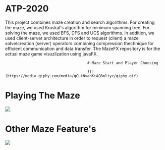 # ATP-2020
This project combines maze creation and search algorithms.
For creating the maze, we used Kruskal's algorithm for minimum spanning tree.
For solving the maze, we used BFS, DFS and UCS algorithms.
In addition, we used client-server architecture in order to request (client) a maze solve\creation (server) operators combining compression thechnique for
efficient communication and data transfer.
The MazeFX repository is for the actual maze game visuzlization using javaFX.


                                         # Maze Start and Player Choosing

                                         ![](https://media.giphy.com/media/qCukNvahKtAQ8nliyz/giphy.gif)

# Playing The Maze

![](https://media.giphy.com/media/W5apWCDfuXLqthpxec/giphy.gif)

# Other Maze Feature's

![](https://media.giphy.com/media/DBAq0uKiTYG5IZjGUA/giphy.gif)
